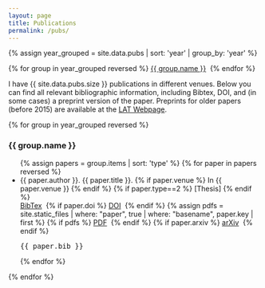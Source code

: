 ```yaml
---
layout: page
title: Publications
permalink: /pubs/
---
```


{% assign year_grouped = site.data.pubs | sort: 'year' | group_by: 'year' %}

<p>
{% for group in year_grouped reversed %}
  <a href="#{{ group.name }}">{{ group.name }}</a>&nbsp;
{% endfor %}
</p>

I have {{ site.data.pubs.size }} publications in different venues. Below you can find
all relevant bibliographic information, including Bibtex, DOI, and (in some cases) a
preprint version of the paper. Preprints for older papers (before 2015) are available
at the [LAT Webpage](https://tu-dresden.de/ing/informatik/thi/lat/forschung/veroeffentlichungen).

<div id='bib'>
{% for group in year_grouped reversed %}
  <h3 id="{{ group.name }}">{{ group.name }}</h3>
  <ul>
{% assign papers = group.items | sort: 'type' %}
{% for paper in papers reversed %}
  <li id="{{ paper.key }}">
    {{ paper.author }}. <span class="pub-title">{{ paper.title }}</span>. {% if paper.venue %} In {{ paper.venue }} {% endif %} {% if paper.type==2 %} [Thesis] {% endif %} <br />
    <a href="#a{{ paper.key }}">BibTex</a>&nbsp;
    {% if paper.doi %}
    <a href="http://dx.doi.org/{{ paper.doi }}">DOI</a>&nbsp;
    {% endif %}
    {% assign pdfs = site.static_files | where: "paper", true | where: "basename", paper.key | first %}
    {% if pdfs %}
    <a href="{{ paper.key | prepend: "papers/" | relative_url }}.pdf">PDF</a>&nbsp;
    {% endif %}
    {% if paper.arxiv %}
    <a href="{{ paper.arxiv }}">arXiv</a>&nbsp;
    {% endif %}
    <pre id='a{{ paper.key }}' class='bib'>{{ paper.bib }}</pre>
  </li>
{% endfor %}
  </ul>
{% endfor %}
</div>

